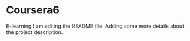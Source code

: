 # Coursera6
E-learning
I am editing the README file. Adding some more details about the project description.

